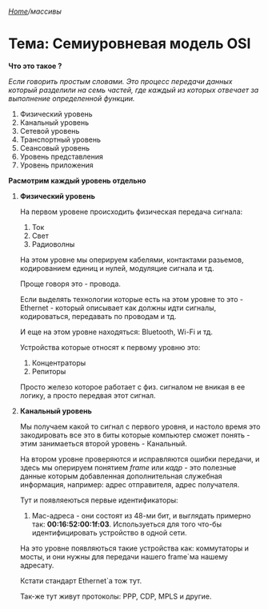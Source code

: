 ###### [Home][домой]/массивы

# Тема: Семиуровневая модель OSI

__Что это такое ?__

_Если говорить простым словами. Это процесс передачи данных который разделили на семь частей, где каждый из которых отвечает за выполнение определенной функции._

1. Физический уровень
2. Канальный уровень
3. Сетевой уровень
4. Транспортный уровень
5. Сеансовый уровень
6. Уровень представления
7. Уровень приложения



__Расмотрим каждый уровень отдельно__

1. __Физический уровень__
    
    На первом уровене происходить физическая передача сигнала:

    1. Ток
    2. Свет
    3. Радиоволны

    На этом уровне мы оперируем кабелями, контактами разьемов, кодированием единиц и нулей, модуляцие сигнала и тд.

    Проще говоря это - провода.

    Если выделять технологии которые есть на этом уровне то это - Ethernet - который описывает как должны идти сигналы, кодироваться, передавать по проводам и тд.
    
    И еще на этом уровне находяться: Bluetooth, Wi-Fi и тд.
    
    Устройства которые относят к первому уровню это:
    1. Концентраторы
    2. Репиторы
    
    Просто железо которое работает с физ. сигналом не вникая в ее  логику, а просто передвая этот сигнал.

2. __Канальный уровень__

    Мы получаем какой то сигнал с первого уровня, и настоло время это закодировать все это в биты которые компьютер сможет понять - этим занимаеться второй уровень - Канальный.

    На втором уровне проверяются и исправляются ошибки передачи, и здесь мы оперируем понятием _frame_ или _кадр_ - это полезные данные которым добавленная дополнительная служебная информация, например: адрес отправителя, адрес получателя.

    Тут и появляеються первые идентификаторы:
    1. Mac-адреса - они состоят из 48-ми бит, и выглядать примерно так: __00:16:52:00:1f:03__. Используеться для того что-бы идентифицировать устройство в одной сети.

    На это уровне появляються такие устройства как: коммутаторы и мосты, и они нужны для передачи нашего framе`ма нашему адресату. 

    Кстати стандарт Ethernet`а тож тут.
    
    Так-же тут живут протоколы: PPP, CDP, MPLS и другие.



[домой]: ../README.md 'Вернуться на начальную страницу'